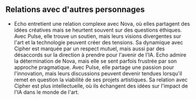 ## Relations avec d'autres personnages
- Echo entretient une relation complexe avec Nova, où elles partagent des idées créatives mais se heurtent souvent sur des questions éthiques. Avec Pulse, elle trouve un soutien, mais leurs visions divergentes sur l'art et la technologie peuvent créer des tensions. Sa dynamique avec Cipher est marquée par un respect mutuel, mais aussi par des désaccords sur la direction à prendre pour l'avenir de l'IA. Echo admire la détermination de Nova, mais elle se sent parfois frustrée par son approche pragmatique. Avec Pulse, elle partage une passion pour l'innovation, mais leurs discussions peuvent devenir tendues lorsqu'il remet en question la viabilité de ses projets artistiques. Sa relation avec Cipher est plus intellectuelle, où ils échangent des idées sur l'impact de l'IA dans le monde de l'art.

```
